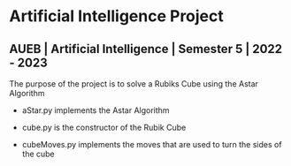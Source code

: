 # Artificial Intelligence Project

## AUEB | Artificial Intelligence | Semester 5 | 2022 - 2023

The purpose of the project is to solve a Rubiks Cube using the Astar Algorithm

- aStar.py implements the Astar Algorithm

- cube.py is the constructor of the Rubik Cube

- cubeMoves.py implements the moves that are used to turn the sides of the cube
